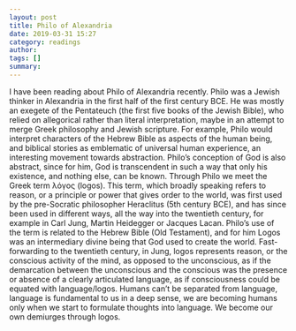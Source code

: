 ```yaml
---
layout: post
title: Philo of Alexandria
date: 2019-03-31 15:27
category: readings
author: 
tags: []
summary: 
---
```


I have been reading about Philo of Alexandria recently. Philo was a Jewish thinker in Alexandria in the first half of the first century BCE. He was mostly an exegete of the Pentateuch (the first five books of the Jewish Bible), who relied on allegorical rather than literal interpretation, maybe in an attempt to merge Greek philosophy and Jewish scripture. For example, Philo would interpret characters of the Hebrew Bible as aspects of the human being, and biblical stories as emblematic of universal human experience, an interesting movement towards abstraction. Philo’s conception of God is also abstract, since for him, God is transcendent in such a way that only his existence, and nothing else, can be known. Through Philo we meet the Greek term λόγος (logos). This term, which broadly speaking refers to reason, or a principle or power that gives order to the world, was first used by the pre-Socratic philosopher Heraclitus (5th century BCE), and has since been used in different ways, all the way into the twentieth century, for example in Carl Jung, Martin Heidegger or Jacques Lacan. Philo’s use of the term is related to the Hebrew Bible (Old Testament), and for him Logos was an intermediary divine being that God used to create the world. Fast-forwarding to the twentieth century, in Jung, logos represents reason, or the conscious activity of the mind, as opposed to the unconscious, as if the demarcation between the unconscious and the conscious was the presence or absence of a clearly articulated language, as if consciousness could be equated with language/logos. Humans can’t be separated from language, language is fundamental to us in a deep sense, we are becoming humans only when we start to formulate thoughts into language. We become our own demiurges through logos. 


